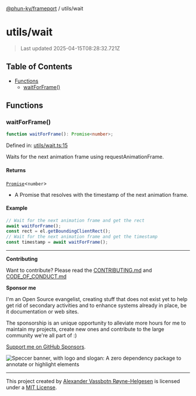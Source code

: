 [@phun-ky/frameport](../README.md) / utils/wait

# utils/wait

> Last updated 2025-04-15T08:28:32.721Z

## Table of Contents

- [Functions](#functions)
  - [waitForFrame()](#waitforframe)

## Functions

### waitForFrame()

```ts
function waitForFrame(): Promise<number>;
```

Defined in: [utils/wait.ts:15](https://github.com/phun-ky/frameport/blob/main/src/utils/wait.ts#L15)

Waits for the next animation frame using requestAnimationFrame.

#### Returns

[`Promise`](https://developer.mozilla.org/docs/Web/JavaScript/Reference/Global_Objects/Promise)\<`number`>

- A Promise that resolves with the timestamp of the next animation frame.

#### Example

```ts
// Wait for the next animation frame and get the rect
await waitForFrame();
const rect = el.getBoundingClientRect();
// Wait for the next animation frame and get the timestamp
const timestamp = await waitForFrame();
```

---

**Contributing**

Want to contribute? Please read the [CONTRIBUTING.md](https://github.com/phun-ky/frameport/blob/main/CONTRIBUTING.md) and [CODE_OF_CONDUCT.md](https://github.com/phun-ky/frameport/blob/main/CODE_OF_CONDUCT.md)

**Sponsor me**

I'm an Open Source evangelist, creating stuff that does not exist yet to help get rid of secondary activities and to enhance systems already in place, be it documentation or web sites.

The sponsorship is an unique opportunity to alleviate more hours for me to maintain my projects, create new ones and contribute to the large community we're all part of :)

[Support me on GitHub Sponsors](https://github.com/sponsors/phun-ky).

![Speccer banner, with logo and slogan: A zero dependency package to annotate or highlight elements](https://github.com/phun-ky/frameport/blob/main/public/frameport-banner.png?raw=true)

---

This project created by [Alexander Vassbotn Røyne-Helgesen](http://phun-ky.net) is licensed under a [MIT License](https://choosealicense.com/licenses/mit/).

